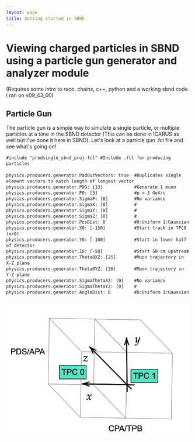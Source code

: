 ```yaml
---
layout: page
title: Getting started in SBND
---
```


# Viewing charged particles in SBND using a particle gun generator and analyzer module
(Requires some intro to reco. chains, c++, python and a working sbnd code. I ran on v09\_43_00)
## Particle Gun
The particle gun is a simple way to simulate a single particle, or multiple particles at a time in the SBND detector (This can be done in ICARUS as well but I've done it here in SBND). Let's look at a particle gun .fcl file and see what's going on!

```
#include "prodsingle_sbnd_proj.fcl" #Include .fcl for producing particles

physics.producers.generator.PadOutVectors: true  #Duplicates single element vectors to match length of longest vector
physics.producers.generator.PDG: [13]            #Generate 1 muon
physics.producers.generator.P0: [3]              #p = 3 GeV/c 
physics.producers.generator.SigmaP: [0]          #No variance
physics.producers.generator.SigmaX: [0]          #
physics.producers.generator.SigmaY: [0]          #    
physics.producers.generator.SigmaZ: [0]          #    
physics.producers.generator.PosDist: 0           #0:Uniform 1:Gaussian         
physics.producers.generator.X0: [-150]           #Start track in TPC0 (x<0)
physics.producers.generator.Y0: [-100]           #Start in lower half of detector
physics.producers.generator.Z0: [-50]            #Start 50 cm upstream
physics.producers.generator.Theta0XZ: [25]       #Muon trajectory in X-Z plane
physics.producers.generator.Theta0YZ: [30]       #Muon trajectory in Y-Z plane
physics.producers.generator.SigmaThetaXZ: [0]    #No variance
physics.producers.generator.SigmaThetaYZ: [0]    #
physics.producers.generator.AngleDist: 0         #0:Uniform 1:Gaussian
```
![Alt text](SBNYoung/Images/coords.png)

